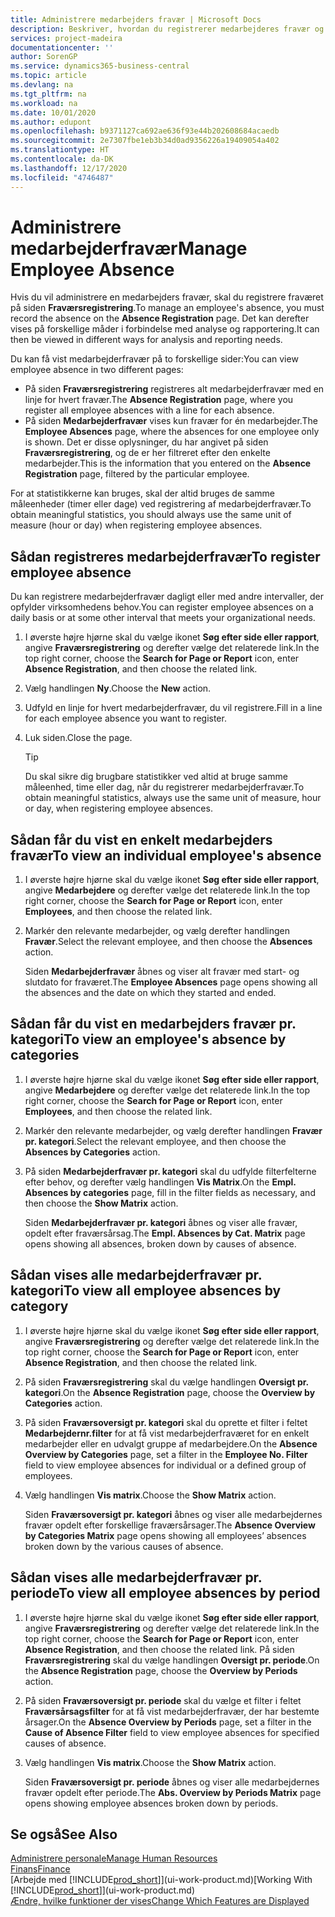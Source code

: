 ```yaml
---
title: Administrere medarbejders fravær | Microsoft Docs
description: Beskriver, hvordan du registrerer medarbejderes fravær og analyserer statistik over fravær.
services: project-madeira
documentationcenter: ''
author: SorenGP
ms.service: dynamics365-business-central
ms.topic: article
ms.devlang: na
ms.tgt_pltfrm: na
ms.workload: na
ms.date: 10/01/2020
ms.author: edupont
ms.openlocfilehash: b9371127ca692ae636f93e44b202608684acaedb
ms.sourcegitcommit: 2e7307fbe1eb3b34d0ad9356226a19409054a402
ms.translationtype: HT
ms.contentlocale: da-DK
ms.lasthandoff: 12/17/2020
ms.locfileid: "4746487"
---
```

# <a name="manage-employee-absence"></a><span data-ttu-id="e8fed-103">Administrere medarbejderfravær</span><span class="sxs-lookup"><span data-stu-id="e8fed-103">Manage Employee Absence</span></span>
<span data-ttu-id="e8fed-104">Hvis du vil administrere en medarbejders fravær, skal du registrere fraværet på siden **Fraværsregistrering**.</span><span class="sxs-lookup"><span data-stu-id="e8fed-104">To manage an employee's absence, you must record the absence on the **Absence Registration** page.</span></span> <span data-ttu-id="e8fed-105">Det kan derefter vises på forskellige måder i forbindelse med analyse og rapportering.</span><span class="sxs-lookup"><span data-stu-id="e8fed-105">It can then be viewed in different ways for analysis and reporting needs.</span></span>

<span data-ttu-id="e8fed-106">Du kan få vist medarbejderfravær på to forskellige sider:</span><span class="sxs-lookup"><span data-stu-id="e8fed-106">You can view employee absence in two different pages:</span></span>

* <span data-ttu-id="e8fed-107">På siden **Fraværsregistrering** registreres alt medarbejderfravær med en linje for hvert fravær.</span><span class="sxs-lookup"><span data-stu-id="e8fed-107">The **Absence Registration** page, where you register all employee absences with a line for each absence.</span></span>
* <span data-ttu-id="e8fed-108">På siden **Medarbejderfravær** vises kun fravær for én medarbejder.</span><span class="sxs-lookup"><span data-stu-id="e8fed-108">The **Employee Absences** page, where the absences for one employee only is shown.</span></span> <span data-ttu-id="e8fed-109">Det er disse oplysninger, du har angivet på siden **Fraværsregistrering**, og de er her filtreret efter den enkelte medarbejder.</span><span class="sxs-lookup"><span data-stu-id="e8fed-109">This is the information that you entered on the **Absence Registration** page, filtered by the particular employee.</span></span>

<span data-ttu-id="e8fed-110">For at statistikkerne kan bruges, skal der altid bruges de samme måleenheder (timer eller dage) ved registrering af medarbejderfravær.</span><span class="sxs-lookup"><span data-stu-id="e8fed-110">To obtain meaningful statistics, you should always use the same unit of measure (hour or day) when registering employee absences.</span></span>

## <a name="to-register-employee-absence"></a><span data-ttu-id="e8fed-111">Sådan registreres medarbejderfravær</span><span class="sxs-lookup"><span data-stu-id="e8fed-111">To register employee absence</span></span>
<span data-ttu-id="e8fed-112">Du kan registrere medarbejderfravær dagligt eller med andre intervaller, der opfylder virksomhedens behov.</span><span class="sxs-lookup"><span data-stu-id="e8fed-112">You can register employee absences on a daily basis or at some other interval that meets your organizational needs.</span></span>

1. <span data-ttu-id="e8fed-113">I øverste højre hjørne skal du vælge ikonet **Søg efter side eller rapport**, angive **Fraværsregistrering** og derefter vælge det relaterede link.</span><span class="sxs-lookup"><span data-stu-id="e8fed-113">In the top right corner, choose the **Search for Page or Report** icon, enter **Absence Registration**, and then choose the related link.</span></span>
2. <span data-ttu-id="e8fed-114">Vælg handlingen **Ny**.</span><span class="sxs-lookup"><span data-stu-id="e8fed-114">Choose the **New** action.</span></span>
3. <span data-ttu-id="e8fed-115">Udfyld en linje for hvert medarbejderfravær, du vil registrere.</span><span class="sxs-lookup"><span data-stu-id="e8fed-115">Fill in a line for each employee absence you want to register.</span></span>
4. <span data-ttu-id="e8fed-116">Luk siden.</span><span class="sxs-lookup"><span data-stu-id="e8fed-116">Close the page.</span></span>

    > [!Tip]
    > <span data-ttu-id="e8fed-117">Du skal sikre dig brugbare statistikker ved altid at bruge samme måleenhed, time eller dag, når du registrerer medarbejderfravær.</span><span class="sxs-lookup"><span data-stu-id="e8fed-117">To obtain meaningful statistics, always use the same unit of measure, hour or day, when registering employee absences.</span></span>

## <a name="to-view-an-individual-employees-absence"></a><span data-ttu-id="e8fed-118">Sådan får du vist en enkelt medarbejders fravær</span><span class="sxs-lookup"><span data-stu-id="e8fed-118">To view an individual employee's absence</span></span>
1. <span data-ttu-id="e8fed-119">I øverste højre hjørne skal du vælge ikonet **Søg efter side eller rapport**, angive **Medarbejdere** og derefter vælge det relaterede link.</span><span class="sxs-lookup"><span data-stu-id="e8fed-119">In the top right corner, choose the **Search for Page or Report** icon, enter **Employees**, and then choose the related link.</span></span>
2. <span data-ttu-id="e8fed-120">Markér den relevante medarbejder, og vælg derefter handlingen **Fravær**.</span><span class="sxs-lookup"><span data-stu-id="e8fed-120">Select the relevant employee, and then choose the **Absences** action.</span></span>

    <span data-ttu-id="e8fed-121">Siden **Medarbejderfravær** åbnes og viser alt fravær med start- og slutdato for fraværet.</span><span class="sxs-lookup"><span data-stu-id="e8fed-121">The **Employee Absences** page opens showing all the absences and the date on which they started and ended.</span></span>

## <a name="to-view-an-employees-absence-by-categories"></a><span data-ttu-id="e8fed-122">Sådan får du vist en medarbejders fravær pr. kategori</span><span class="sxs-lookup"><span data-stu-id="e8fed-122">To view an employee's absence by categories</span></span>
1. <span data-ttu-id="e8fed-123">I øverste højre hjørne skal du vælge ikonet **Søg efter side eller rapport**, angive **Medarbejdere** og derefter vælge det relaterede link.</span><span class="sxs-lookup"><span data-stu-id="e8fed-123">In the top right corner, choose the **Search for Page or Report** icon, enter **Employees**, and then choose the related link.</span></span>
2. <span data-ttu-id="e8fed-124">Markér den relevante medarbejder, og vælg derefter handlingen **Fravær pr. kategori**.</span><span class="sxs-lookup"><span data-stu-id="e8fed-124">Select the relevant employee, and then choose the **Absences by Categories** action.</span></span>
3. <span data-ttu-id="e8fed-125">På siden **Medarbejderfravær pr. kategori** skal du udfylde filterfelterne efter behov, og derefter vælg handlingen **Vis Matrix**.</span><span class="sxs-lookup"><span data-stu-id="e8fed-125">On the **Empl. Absences by categories** page, fill in the filter fields as necessary, and then choose the **Show Matrix** action.</span></span>

    <span data-ttu-id="e8fed-126">Siden **Medarbejderfravær pr. kategori** åbnes og viser alle fravær, opdelt efter fraværsårsag.</span><span class="sxs-lookup"><span data-stu-id="e8fed-126">The **Empl. Absences by Cat. Matrix** page opens showing all absences, broken down by causes of absence.</span></span>

## <a name="to-view-all-employee-absences-by-category"></a><span data-ttu-id="e8fed-127">Sådan vises alle medarbejderfravær pr. kategori</span><span class="sxs-lookup"><span data-stu-id="e8fed-127">To view all employee absences by category</span></span>
1. <span data-ttu-id="e8fed-128">I øverste højre hjørne skal du vælge ikonet **Søg efter side eller rapport**, angive **Fraværsregistrering** og derefter vælge det relaterede link.</span><span class="sxs-lookup"><span data-stu-id="e8fed-128">In the top right corner, choose the **Search for Page or Report** icon, enter **Absence Registration**, and then choose the related link.</span></span>
2. <span data-ttu-id="e8fed-129">På siden **Fraværsregistrering** skal du vælge handlingen **Oversigt pr. kategori**.</span><span class="sxs-lookup"><span data-stu-id="e8fed-129">On the **Absence Registration** page, choose the **Overview by Categories** action.</span></span>
3. <span data-ttu-id="e8fed-130">På siden **Fraværsoversigt pr. kategori** skal du oprette et filter i feltet **Medarbejdernr.filter** for at få vist medarbejderfraværet for en enkelt medarbejder eller en udvalgt gruppe af medarbejdere.</span><span class="sxs-lookup"><span data-stu-id="e8fed-130">On the **Absence Overview by Categories** page, set a filter in the **Employee No. Filter** field to view employee absences for individual or a defined group of employees.</span></span>
4. <span data-ttu-id="e8fed-131">Vælg handlingen **Vis matrix**.</span><span class="sxs-lookup"><span data-stu-id="e8fed-131">Choose the **Show Matrix** action.</span></span>

    <span data-ttu-id="e8fed-132">Siden **Fraværsoversigt pr. kategori** åbnes og viser alle medarbejdernes fravær opdelt efter forskellige fraværsårsager.</span><span class="sxs-lookup"><span data-stu-id="e8fed-132">The **Absence Overview by Categories Matrix** page opens showing all employees’ absences broken down by the various causes of absence.</span></span>

## <a name="to-view-all-employee-absences-by-period"></a><span data-ttu-id="e8fed-133">Sådan vises alle medarbejderfravær pr. periode</span><span class="sxs-lookup"><span data-stu-id="e8fed-133">To view all employee absences by period</span></span>
1. <span data-ttu-id="e8fed-134">I øverste højre hjørne skal du vælge ikonet **Søg efter side eller rapport**, angive **Fraværsregistrering** og derefter vælge det relaterede link.</span><span class="sxs-lookup"><span data-stu-id="e8fed-134">In the top right corner, choose the **Search for Page or Report** icon, enter **Absence Registration**, and then choose the related link.</span></span>
   <span data-ttu-id="e8fed-135">På siden **Fraværsregistrering** skal du vælge handlingen **Oversigt pr. periode**.</span><span class="sxs-lookup"><span data-stu-id="e8fed-135">On the **Absence Registration** page, choose the **Overview by Periods** action.</span></span>
2. <span data-ttu-id="e8fed-136">På siden **Fraværsoversigt pr. periode** skal du vælge et filter i feltet **Fraværsårsagsfilter** for at få vist medarbejderfravær, der har bestemte årsager.</span><span class="sxs-lookup"><span data-stu-id="e8fed-136">On the **Absence Overview by Periods** page, set a filter in the **Cause of Absence Filter** field to view employee absences for specified causes of absence.</span></span>
3. <span data-ttu-id="e8fed-137">Vælg handlingen **Vis matrix**.</span><span class="sxs-lookup"><span data-stu-id="e8fed-137">Choose the **Show Matrix** action.</span></span>

    <span data-ttu-id="e8fed-138">Siden **Fraværsoversigt pr. periode** åbnes og viser alle medarbejdernes fravær opdelt efter periode.</span><span class="sxs-lookup"><span data-stu-id="e8fed-138">The **Abs. Overview by Periods Matrix** page opens showing employee absences broken down by periods.</span></span>

## <a name="see-also"></a><span data-ttu-id="e8fed-139">Se også</span><span class="sxs-lookup"><span data-stu-id="e8fed-139">See Also</span></span>
[<span data-ttu-id="e8fed-140">Administrere personale</span><span class="sxs-lookup"><span data-stu-id="e8fed-140">Manage Human Resources</span></span>](hr-manage-human-resources.md)  
[<span data-ttu-id="e8fed-141">Finans</span><span class="sxs-lookup"><span data-stu-id="e8fed-141">Finance</span></span>](finance.md)  
<span data-ttu-id="e8fed-142">[Arbejde med [!INCLUDE[prod_short](includes/prod_short.md)]](ui-work-product.md)</span><span class="sxs-lookup"><span data-stu-id="e8fed-142">[Working With [!INCLUDE[prod_short](includes/prod_short.md)]](ui-work-product.md)</span></span>  
[<span data-ttu-id="e8fed-143">Ændre, hvilke funktioner der vises</span><span class="sxs-lookup"><span data-stu-id="e8fed-143">Change Which Features are Displayed</span></span>](ui-experiences.md)
